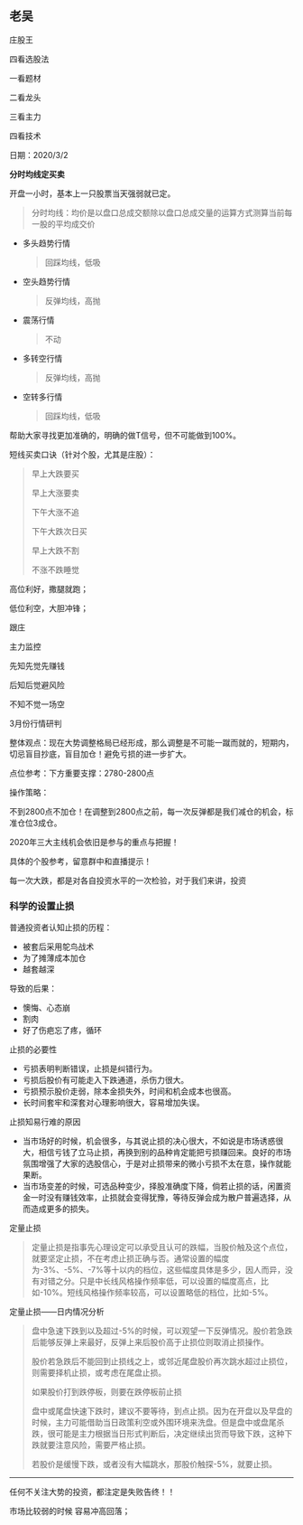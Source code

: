 ## 老吴

庄股王

四看选股法

一看题材

二看龙头

三看主力

四看技术



日期：2020/3/2

**分时均线定买卖**

开盘一小时，基本上一只股票当天强弱就已定。

> 分时均线：均价是以盘口总成交额除以盘口总成交量的运算方式测算当前每一股的平均成交价

- 多头趋势行情

  > 回踩均线，低吸

- 空头趋势行情

  > 反弹均线，高抛

- 震荡行情

  > 不动

- 多转空行情

  > 反弹均线，高抛

- 空转多行情

  > 回踩均线，低吸

帮助大家寻找更加准确的，明确的做T信号，但不可能做到100%。



短线买卖口诀（针对个股，尤其是庄股）：

> 早上大跌要买
>
> 早上大涨要卖
>
> 下午大涨不追
>
> 下午大跌次日买
>
> 早上大跌不割
>
> 不涨不跌睡觉



高位利好，撒腿就跑；

低位利空，大胆冲锋；



跟庄

主力监控



先知先觉先赚钱

后知后觉避风险

不知不觉一场空



3月份行情研判

整体观点：现在大势调整格局已经形成，那么调整是不可能一蹴而就的，短期内，切忌盲目抄底，盲目加仓！避免亏损的进一步扩大。

点位参考：下方重要支撑：2780-2800点

操作策略：

不到2800点不加仓！在调整到2800点之前，每一次反弹都是我们减仓的机会，标准仓位3成仓。

2020年三大主线机会依旧是参与的重点与把握！

具体的个股参考，留意群中和直播提示！



每一次大跌，都是对各自投资水平的一次检验，对于我们来讲，投资



### 科学的设置止损

普通投资者认知止损的历程：

- 被套后采用鸵鸟战术  
- 为了摊薄成本加仓
- 越套越深

导致的后果：

- 懊悔、心态崩
- 割肉
- 好了伤疤忘了疼，循环

止损的必要性

- 亏损表明判断错误，止损是纠错行为。
- 亏损后股价有可能走入下跌通道，杀伤力很大。
- 亏损预示股价走弱，除本金损失外，时间和机会成本也很高。
- 长时间套牢和深套对心理影响很大，容易增加失误。

止损知易行难的原因

- 当市场好的时候，机会很多，与其说止损的决心很大，不如说是市场诱惑很大，相信亏钱了立马止损，再换到别的品种肯定能把亏损赚回来。良好的市场氛围增强了大家的选股信心，于是对止损带来的微小亏损不太在意，操作就能果断。
- 当市场变差的时候，可选品种变少，择股准确度下降，倘若止损的话，闲置资金一时没有赚钱效率，止损就会变得犹豫，等待反弹会成为散户普遍选择，从而造成更多的损失。

定量止损

> 定量止损是指事先心理设定可以承受且认可的跌幅，当股价触及这个点位，就要坚定止损，不在考虑止损正确与否。通常设置的幅度为-3%、-5%、-7%等十以内的档位，这些幅度具体是多少，因人而异，没有对错之分。只是中长线风格操作频率低，可以设置的幅度高点，比如-10%。短线风格操作频率较高，可以设置略低的档位，比如-5%。

定量止损——日内情况分析

> 盘中急速下跌到以及超过-5%的时候，可以观望一下反弹情况。股价若急跌后能够反弹上来最好，反弹上来后股价高于止损位则取消止损操作。
>
> 股价若急跌后不能回到止损线之上，或邻近尾盘股价再次跳水超过止损位，则需要择机止损，或考虑在尾盘止损。
>
> 如果股价打到跌停板，则要在跌停板前止损
>
> 盘中或尾盘快速下跌时，建议不要等待，到点止损。因为在开盘以及早盘的时候，主力可能借助当日政策利空或外围环境来洗盘。但是盘中或盘尾杀跌，很可能是主力根据当日形式判断后，决定继续出货而导致下跌，这种下跌就要注意风险，需要严格止损。
>
> 若股价是缓慢下跌，或者没有大幅跳水，那股价触探-5%，就要止损。



---
任何不关注大势的投资，都注定是失败告终！！

市场比较弱的时候  容易冲高回落；
